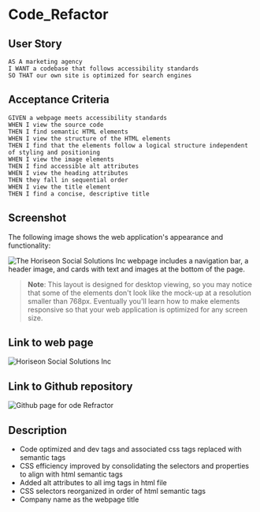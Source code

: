 # Code_Refactor

## User Story

```
AS A marketing agency
I WANT a codebase that follows accessibility standards
SO THAT our own site is optimized for search engines
```

## Acceptance Criteria

```
GIVEN a webpage meets accessibility standards
WHEN I view the source code
THEN I find semantic HTML elements
WHEN I view the structure of the HTML elements
THEN I find that the elements follow a logical structure independent of styling and positioning
WHEN I view the image elements
THEN I find accessible alt attributes
WHEN I view the heading attributes
THEN they fall in sequential order
WHEN I view the title element
THEN I find a concise, descriptive title
```

## Screenshot

The following image shows the web application's appearance and functionality:

![The Horiseon Social Solutions Inc webpage includes a navigation bar, a header image, and cards with text and images at the bottom of the page.](./assets/images/homepage_screenshot.png)
> **Note**: This layout is designed for desktop viewing, so you may notice that some of the elements don't look like the mock-up at a resolution smaller than 768px. Eventually you'll learn how to make elements responsive so that your web application is optimized for any screen size.

## Link to web page
![Horiseon Social Solutions Inc](https://eamahma.github.io/Code_Refactor/)

## Link to Github repository
![Github page for  ode Refractor](https://github.com/eamahma/Code_Refactor)


## Description
* Code optimized and dev tags and associated css tags replaced with semantic tags
* CSS efficiency improved by consolidating the selectors and properties to align with html semantic tags
* Added alt attributes to all img tags in html file
* CSS selectors reorganized in order of html semantic tags
* Company name as the webpage title
